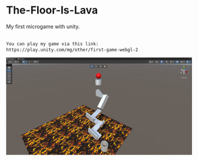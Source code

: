 # The-Floor-Is-Lava
My first microgame with unity.

```

You can play my game via this link: https://play.unity.com/mg/other/first-game-webgl-2

```

![](tfıl.png)
